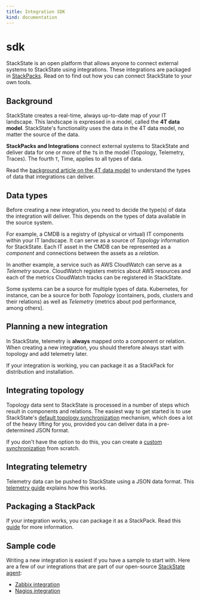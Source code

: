 ```yaml
---
title: Integration SDK
kind: documentation
---
```


# sdk

StackState is an open platform that allows anyone to connect external systems to StackState using integrations. These integrations are packaged in [StackPacks](https://github.com/mpvvliet/stackstate-docs/tree/0f69067c340456b272cfe50e249f4f4ee680f8d9/integrations/introduction/README.md). Read on to find out how you can connect StackState to your own tools.

## Background

StackState creates a real-time, always up-to-date map of your IT landscape. This landscape is expressed in a model, called the **4T data model**. StackState's functionality uses the data in the 4T data model, no matter the source of the data.

**StackPacks and Integrations** connect external systems to StackState and deliver data for one or more of the `T`s in the model \(Topology, Telemetry, Traces\). The fourth `T`, Time, applies to all types of data.

Read the [background article on the 4T data model](https://www.stackstate.com/product/under-the-hood/) to understand the types of data that integrations can deliver.

## Data types

Before creating a new integration, you need to decide the type\(s\) of data the integration will deliver. This depends on the types of data available in the source system.

For example, a CMDB is a registry of \(physical or virtual\) IT components within your IT landscape. It can serve as a source of _Topology_ information for StackState. Each IT asset in the CMDB can be represented as a _component_ and connections between the assets as a _relation_.

In another example, a service such as AWS CloudWatch can serve as a _Telemetry_ source. CloudWatch registers metrics about AWS resources and each of the metrics CloudWatch tracks can be registered in StackState.

Some systems can be a source for multiple types of data. Kubernetes, for instance, can be a source for both _Topology_ \(containers, pods, clusters and their relations\) as well as _Telemetry_ \(metrics about pod performance, among others\).

## Planning a new integration

In StackState, telemetry is **always** mapped onto a component or relation. When creating a new integration, you should therefore always start with topology and add telemetry later.

If your integration is working, you can package it as a StackPack for distribution and installation.

## Integrating topology

Topology data sent to StackState is processed in a number of steps which result in components and relations. The easiest way to get started is to use StackState's [default topology synchronization](https://github.com/mpvvliet/stackstate-docs/tree/0f69067c340456b272cfe50e249f4f4ee680f8d9/configure/default_topology_synchronization/README.md) mechanism, which does a lot of the heavy lifting for you, provided you can deliver data in a pre-determined JSON format.

If you don't have the option to do this, you can create a [custom synchronization](https://github.com/mpvvliet/stackstate-docs/tree/0f69067c340456b272cfe50e249f4f4ee680f8d9/configure/topology_synchronization/README.md) from scratch.

## Integrating telemetry

Telemetry data can be pushed to StackState using a JSON data format. This [telemetry guide](https://github.com/mpvvliet/stackstate-docs/tree/0f69067c340456b272cfe50e249f4f4ee680f8d9/configure/send_telemetry/README.md) explains how this works.

## Packaging a StackPack

If your integration works, you can package it as a StackPack. Read this [guide](https://github.com/mpvvliet/stackstate-docs/tree/0f69067c340456b272cfe50e249f4f4ee680f8d9/develop/stackpack/README.md) for more information.

## Sample code

Writing a new integration is easiest if you have a sample to start with. Here are a few of our integrations that are part of our open-source [StackState agent](https://github.com/StackVista/sts-agent-integrations-core):

* [Zabbix integration](https://github.com/StackVista/sts-agent-integrations-core/blob/master/zabbix/check.py)
* [Nagios integration](https://github.com/StackVista/sts-agent-integrations-core/blob/master/nagios/check.py)

